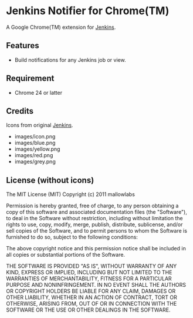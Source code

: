Jenkins Notifier for Chrome(TM)
======================================
A Google Chrome(TM) extension for [Jenkins](http://jenkins-ci.org/).

Features
----------------
 * Build notifications for any Jenkins job or view.

Requirement
----------------

 * Chrome 24 or latter

Credits
----------------
Icons from original [Jenkins](http://jenkins-ci.org/).

 * images/icon.png
 * images/blue.png
 * images/yellow.png
 * images/red.png
 * images/grey.png

License (without icons)
------------------------------
The MIT License (MIT)
Copyright (c) 2011 mallowlabs

Permission is hereby granted, free of charge, to any person obtaining a copy of this software and associated documentation files (the "Software"), to deal in the Software without restriction, including without limitation the rights to use, copy, modify, merge, publish, distribute, sublicense, and/or sell copies of the Software, and to permit persons to whom the Software is furnished to do so, subject to the following conditions:

The above copyright notice and this permission notice shall be included in all copies or substantial portions of the Software.

THE SOFTWARE IS PROVIDED "AS IS", WITHOUT WARRANTY OF ANY KIND, EXPRESS OR IMPLIED, INCLUDING BUT NOT LIMITED TO THE WARRANTIES OF MERCHANTABILITY, FITNESS FOR A PARTICULAR PURPOSE AND NONINFRINGEMENT. IN NO EVENT SHALL THE AUTHORS OR COPYRIGHT HOLDERS BE LIABLE FOR ANY CLAIM, DAMAGES OR OTHER LIABILITY, WHETHER IN AN ACTION OF CONTRACT, TORT OR OTHERWISE, ARISING FROM, OUT OF OR IN CONNECTION WITH THE SOFTWARE OR THE USE OR OTHER DEALINGS IN THE SOFTWARE.
